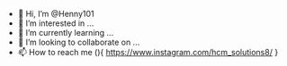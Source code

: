 - 👋 Hi, I’m @Henny101
- 👀 I’m interested in ...
- 🌱 I’m currently learning ...
- 💞️ I’m looking to collaborate on ...
- 📫 How to reach me (){
   https://www.instagram.com/hcm_solutions8/
}


<!---
Henny101/Henny101 is a ✨ special ✨ repository because its `README.md` (this file) appears on your GitHub profile.
You can click the Preview link to take a look at your changes.
--->
